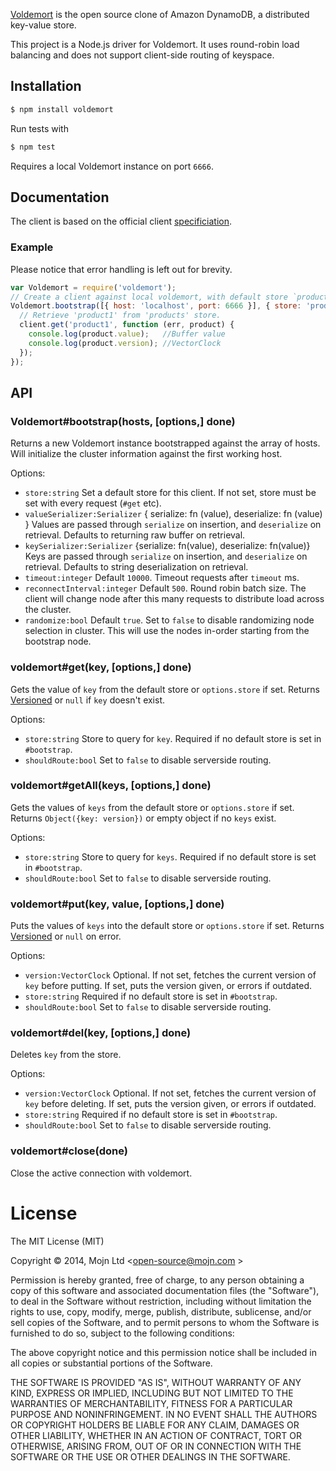 [Voldemort](http://github.com/voldemort/voldemort) is the open source clone of Amazon DynamoDB, a distributed key-value store.

This project is a Node.js driver for Voldemort. It uses round-robin load balancing and does not support client-side routing of keyspace.

## Installation

```bash
$ npm install voldemort
```

Run tests with

```bash
$ npm test
```

Requires a local Voldemort instance on port `6666`.

## Documentation

The client is based on the official client [specificiation](https://github.com/voldemort/voldemort/wiki/Writing-own-client-for-Voldemort).

### Example

Please notice that error handling is left out for brevity.

```js
var Voldemort = require('voldemort');
// Create a client against local voldemort, with default store `products`.
Voldemort.bootstrap([{ host: 'localhost', port: 6666 }], { store: 'products' }, function (err, client) {
  // Retrieve 'product1' from 'products' store.
  client.get('product1', function (err, product) {
    console.log(product.value);   //Buffer value
    console.log(product.version); //VectorClock
  });
});
```

## API

### Voldemort#bootstrap(hosts, [options,] done)

Returns a new Voldemort instance bootstrapped against the array of hosts.
Will initialize the cluster information against the first working host.

Options:
  * `store:string` Set a default store for this client. If not set, store must
    be set with every request (`#get` etc).
  * `valueSerializer:Serializer` { serialize: fn (value), deserialize: fn (value) }
    Values are passed through `serialize` on insertion, and `deserialize` on retrieval.
    Defaults to returning raw buffer on retrieval.
  * `keySerializer:Serializer` {serialize: fn(value), deserialize: fn(value)}
    Keys are passed through `serialize` on insertion, and `deserialize` on retrieval.
    Defaults to string deserialization on retrieval.
  * `timeout:integer` Default `10000`. Timeout requests after `timeout` ms.
  * `reconnectInterval:integer` Default `500`. Round robin batch size. The
    client will change node after this many requests to distribute load across
    the cluster.
  * `randomize:bool` Default `true`. Set to `false` to disable randomizing node
    selection in cluster. This will use the nodes in-order starting from the
    bootstrap node.

### voldemort#get(key, [options,] done)
Gets the value of `key` from the default store or `options.store` if set.
Returns [Versioned](proto/voldemort-client.proto#L22) or `null` if `key` doesn't exist.

Options:
  * `store:string` Store to query for `key`. Required if no default store is set in `#bootstrap`.
  * `shouldRoute:bool` Set to `false` to disable serverside routing.

### voldemort#getAll(keys, [options,] done)
Gets the values of `keys` from the default store or `options.store` if set.
Returns `Object({key: version})` or empty object if no `keys` exist.

Options:
  * `store:string` Store to query for `keys`. Required if no default store is set in `#bootstrap`.
  * `shouldRoute:bool` Set to `false` to disable serverside routing.


### voldemort#put(key, value, [options,] done)
Puts the values of `keys` into the default store or `options.store` if set.
Returns [Versioned](proto/voldemort-client.proto#L22) or `null` on error.

Options:
  * `version:VectorClock` Optional. If not set, fetches the current version
    of `key` before putting. If set, puts the version given, or errors if outdated.
  * `store:string` Required if no default store is set in `#bootstrap`.
  * `shouldRoute:bool` Set to `false` to disable serverside routing.


### voldemort#del(key, [options,] done)
Deletes `key` from the store.

Options:
  * `version:VectorClock` Optional. If not set, fetches the current version
    of `key` before deleting. If set, puts the version given, or errors if outdated.
  * `store:string` Required if no default store is set in `#bootstrap`.
  * `shouldRoute:bool` Set to `false` to disable serverside routing.


### voldemort#close(done)
Close the active connection with voldemort.

# License

The MIT License (MIT)

Copyright © 2014, Mojn Ltd \<open-source@mojn.com \>

Permission is hereby granted, free of charge, to any person obtaining a copy of this software and associated documentation files (the "Software"), to deal in the Software without restriction, including without limitation the rights to use, copy, modify, merge, publish, distribute, sublicense, and/or sell copies of the Software, and to permit persons to whom the Software is furnished to do so, subject to the following conditions:

The above copyright notice and this permission notice shall be included in all copies or substantial portions of the Software.

THE SOFTWARE IS PROVIDED "AS IS", WITHOUT WARRANTY OF ANY KIND, EXPRESS OR IMPLIED, INCLUDING BUT NOT LIMITED TO THE WARRANTIES OF MERCHANTABILITY, FITNESS FOR A PARTICULAR PURPOSE AND NONINFRINGEMENT. IN NO EVENT SHALL THE AUTHORS OR COPYRIGHT HOLDERS BE LIABLE FOR ANY CLAIM, DAMAGES OR OTHER LIABILITY, WHETHER IN AN ACTION OF CONTRACT, TORT OR OTHERWISE, ARISING FROM, OUT OF OR IN CONNECTION WITH THE SOFTWARE OR THE USE OR OTHER DEALINGS IN THE SOFTWARE.
